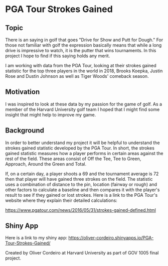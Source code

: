 # PGA Tour Strokes Gained 


## Topic
There is an saying in golf that goes "Drive for Show and Putt for Dough." For those not familiar with golf the expression basically means that while a long drive is impressive to watch, it is the putter that wins tournaments. In this project I hope to find if this saying holds any merit. 

I am working with data from the PGA Tour, looking at their strokes gained statistic for the top three players in the world in 2018, Brooks Koepka, Justin Rose and Dustin Johnson as well as Tiger Woods' comeback season. 


## Motivation
I was inspired to look at these data by my passion for the game of golf. As a member of the Harvard University golf team I hoped that I might find some insight that might help to improve my game. 


## Background
In order to better understand my project it will be helpful to understand the strokes gained statistic developed by the PGA Tour. In short, the strokes gained statistic measures how a player performs in certain areas against the rest of the field. These areas consist of Off the Tee, Tee to Green, Approach, Around the Green and Total. 

If, on a certain day, a player shoots a 69 and the tournament average is 72 then that player will have gained three strokes on the field. The statistic uses a combination of distance to the pin, location (fairway or rough) and other factors to calculate a baseline and then compares it with the player's result to see if they gained or lost strokes. Here is a link to the PGA Tour's website where they explain their detailed calculations:

https://www.pgatour.com/news/2016/05/31/strokes-gained-defined.html

## Shiny App

Here is a link to my shiny app:
https://oliver-cordeiro.shinyapps.io/PGA-Tour-Strokes-Gained/


Created by Oliver Cordeiro at Harvard University as part of GOV 1005 final project.
